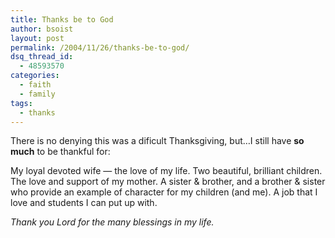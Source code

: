 ```yaml
---
title: Thanks be to God
author: bsoist
layout: post
permalink: /2004/11/26/thanks-be-to-god/
dsq_thread_id:
  - 48593570
categories:
  - faith
  - family
tags:
  - thanks
---
```

There is no denying this was a dificult Thanksgiving, but&#8230;I still have **so much** to be thankful for: 

My loyal devoted wife &#8212; the love of my life. Two beautiful, brilliant children. The love and support of my mother. A sister & brother, and a brother & sister who provide an example of character for my children (and me). A job that I love and students I can put up with. <i class="fa fa-smile-o"></i>

*Thank you Lord for the many blessings in my life.*
